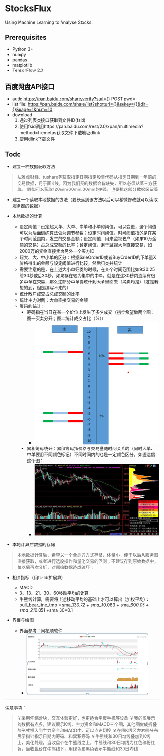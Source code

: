 # StocksFlux

Using Machine Learning  to Analyse Stocks.

## Prerequisites
- Python 3+
- numpy
- pandas
- matplotlib
- TensorFlow 2.0

## 百度网盘API接口
- auth: https://pan.baidu.com/share/verify?surl={} POST pwd=
- list file: https://pan.baidu.com/share/list?shorturl={}&sekey={}&dir={}&page=1&num=10
- download
  1. 通过列表类接口获取到文件ID(fsid)
  2. 使用fsid调用https://pan.baidu.com/rest/2.0/xpan/multimedia?method=filemetas获取文件下载地址dlink
  3. 使用dlink下载文件
## Todo
- 建立一种数据获取方法
> 从雅虎财经、tushare等获取指定日期指定股票代码从指定日期到一年前的交易数据，用于画K线。因为我们买的数据会有缺失，所以必须从第三方获取。
假如可以获取120min/60min/30min的K线，也要把这部分数据保留着

- 建立一个读取本地数据的方法（要长远到该方法以后可以稍微修改就可以读取服务器的数据）

- 本地数据的计算
  - 设定阈值：设定超大单、大单、中单和小单的阈值，可以变更，这个阈值可以为后面训练算法做为调节参数；设定时间阈值，时间阈值指的是在某个时间范围内，发生的交易金额；设定阈值，用来监视散户（如果10万金额的交易）占总成交额的比率；设定阈值，用于监视大单直接交易，如2000万的资金直接卖给另外一个买方ID
  - 超大、大、中小单的区分：根据SaleOrderID或者BuyOrderID的下单量X价格得出的金额与设定阈值进行比较，然后归类并统计
  - 需要注意的是，在上述大小单归类的时候，在某个时间范围比如9:30:25前30秒或后30秒，如果存在较为集中的中单，就是在这30秒内连续有很多中单在交易，那么这部分中单要统计到大单里面去（买卖均是）（这是我想的到，但是编写不来的）
  - 统计散户成交占总成交额的比率
  - 统计主力对倒：大单直接交易的金额
  - 筹码的统计：
    - 筹码指在当日在某一个价位上发生了多少成交（初步希望做两个图：图一买卖分开；图二统计成交占比（%））
      * ![a](docs/assets/1.png)
    - 累积筹码统计：累积筹码指价格与交易量随时间关系的（同时大单、中单要用不同颜色标记）不同时间内的也是一定颜色区分，如通达信这个图：
      * ![b](docs/assets/2.png)

- 本地计算后数据的存储
> 本地数据计算后，希望以一个合适的方式存储，体量小，便于以后从服务器直接获取，或者进行选股操作和量化交易的回测；不建议存到原始数据中，怕以后再次分析，对原始数据造成破坏；

- 相关指标（用ta-lib扩展算）
  - MACD
  - 3、13、21、30、60移动平均的计算
  - 牛熊线计算，需要将上述移动平均的基础上才可以算出（加权平均）：bull_bear_line_tmp = sma_13*0.72 + sma_3*0.083 + sma_60*0.05 + sma_21*0.051 +sma_30*0.1

- 界面与绘图
  - 界面参考：同花顺软件
    * ![c](docs/assets/3.png)


--- 
注意事项：
> ￥采用伸缩滑块，交互体验更好，也更适合平板手机等设备
￥我的图展示的数据有点多，建议展示K线、主力资金和MACD三个图，其他图做成折叠的形式插入到主力资金和MACD中，可以点击切换
￥在图K线区左右侧分布展示指针指示日期内筹码、和累积筹码
￥牛熊线和30日均线叠加到K线上，美化处理，当收盘价在牛熊线之上，牛熊线和30日均线为红色和粉红色，当收盘价在牛熊线下，用绿色和黑色表示牛熊线和30日均线
